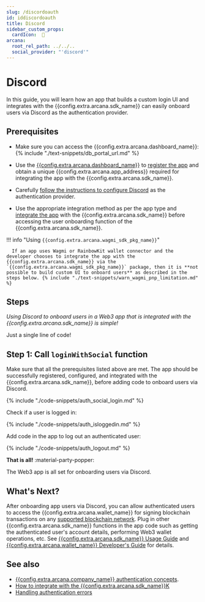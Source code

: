 ```yaml
---
slug: /discordoauth
id: iddiscordoauth
title: Discord
sidebar_custom_props:
  cardIcon:  🤝
arcana:
  root_rel_path: ../../..
  social_provider: "'discord'"
---
```


# Discord

In this guide, you will learn how an app that builds a custom login UI and integrates with the {{config.extra.arcana.sdk_name}} can easily onboard users via Discord as the authentication provider.

## Prerequisites

* Make sure you can access the {{config.extra.arcana.dashboard_name}}: {% include "./text-snippets/db_portal_url.md" %}

* Use the [{{config.extra.arcana.dashboard_name}}]({{page.meta.arcana.root_rel_path}}/concepts/dashboard.md) to [register the app]({{page.meta.arcana.root_rel_path}}/howto/config_dapp.md) and obtain a unique {{config.extra.arcana.app_address}} required for integrating the app with the {{config.extra.arcana.sdk_name}}.

* Carefully [follow the instructions to configure Discord]({{page.meta.arcana.root_rel_path}}/howto/config_social/discord_oauth.md) as the authentication provider.
  
* Use the appropriate integration method as per the app type and [integrate the app]({{page.meta.arcana.root_rel_path}}/howto/integrate_auth/index.md) with the {{config.extra.arcana.sdk_name}} before accessing the user onboarding function of the {{config.extra.arcana.sdk_name}}.

!!! info "Using `{{config.extra.arcana.wagmi_sdk_pkg_name}}`"

      If an app uses Wagmi or RainbowKit wallet connector and the developer chooses to integrate the app with the {{config.extra.arcana.sdk_name}} via the `{{config.extra.arcana.wagmi_sdk_pkg_name}}` package, then it is **not possible to build custom UI to onboard users** as described in the steps below. {% include "./text-snippets/warn_wagmi_pnp_limitation.md" %}
    
## Steps

*Using Discord to onboard users in a Web3 app that is integrated with the {{config.extra.arcana.sdk_name}} is simple!*

Just a single line of code!

## Step 1: Call `loginWithSocial` function

Make sure that all the prerequisites listed above are met. The app should be successfully registered, configured, and integrated with the {{config.extra.arcana.sdk_name}}, before adding code to onboard users via Discord.

{% include "./code-snippets/auth_social_login.md" %}

Check if a user is logged in:

{% include "./code-snippets/auth_isloggedin.md" %}

Add code in the app to log out an authenticated user:

{% include "./code-snippets/auth_logout.md" %}

**That is all!**  :material-party-popper:

The Web3 app is all set for onboarding users via Discord. 

## What's Next?

After onboarding app users via Discord, you can allow authenticated users to access the {{config.extra.arcana.wallet_name}} for signing blockchain transactions on any [supported blockchain network]({{page.meta.arcana.root_rel_path}}/state_of_the_ntwk.md#supported-blockchains). Plug in other {{config.extra.arcana.sdk_name}} functions in the app code such as getting the authenticated user's account details, performing Web3 wallet operations, etc. See [{{config.extra.arcana.sdk_name}} Usage Guide]({{page.meta.arcana.root_rel_path}}/walletsdk/wallet_usage.md) and [{{config.extra.arcana.wallet_name}} Developer's Guide]({{page.meta.arcana.root_rel_path}}/howto/arcana_wallet/index.md) for details.

## See also

* [{{config.extra.arcana.company_name}} authentication concepts]({{page.meta.arcana.root_rel_path}}/concepts/authtype/arcanaauth.md).
* [How to integrate with the {{config.extra.arcana.sdk_name}}K]({{page.meta.arcana.root_rel_path}}/howto/integrate_auth/index.md)
* [Handling authentication errors]({{page.meta.arcana.root_rel_path}}/walletsdk/wallet_err.md)

